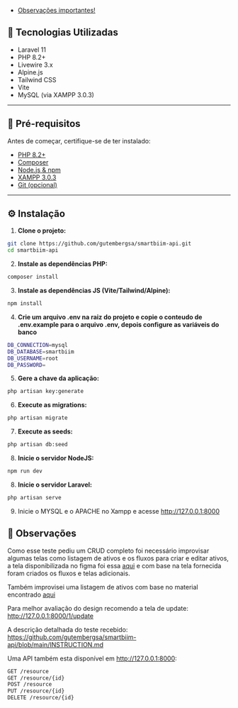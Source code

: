 - [Observações importantes!](#look)

## 🚀 Tecnologias Utilizadas

- Laravel 11
- PHP 8.2+
- Livewire 3.x
- Alpine.js
- Tailwind CSS
- Vite
- MySQL (via XAMPP 3.0.3)

---

## 🧰 Pré-requisitos

Antes de começar, certifique-se de ter instalado:

- [PHP 8.2+](https://www.php.net/)
- [Composer](https://getcomposer.org/)
- [Node.js & npm](https://nodejs.org/)
- [XAMPP 3.0.3](https://www.apachefriends.org/)
- [Git (opcional)](https://git-scm.com/)

---

## ⚙️ Instalação

1. **Clone o projeto:**

```bash
git clone https://github.com/gutembergsa/smartbiim-api.git
cd smartbiim-api
```

2. **Instale as dependências PHP:**

```bash
composer install
```

3. **Instale as dependências JS (Vite/Tailwind/Alpine):**

```bash
npm install
```

4. **Crie um arquivo .env na raiz do projeto e copie o conteudo de .env.example para o arquivo .env, depois configure as variáveis do banco**

```bash
DB_CONNECTION=mysql
DB_DATABASE=smartbiim
DB_USERNAME=root
DB_PASSWORD=
```

5. **Gere a chave da aplicação:**

```bash
php artisan key:generate
```

6. **Execute as migrations:**

```bash
php artisan migrate
```

7. **Execute as seeds:**

```bash
php artisan db:seed
```

8. **Inicie o servidor NodeJS:**

```bash
npm run dev
```

8. **Inicie o servidor Laravel:**

```bash
php artisan serve
```

9. Inicie o MYSQL e o APACHE no Xampp e acesse http://127.0.0.1:8000

## 🧐 Observações [<a name="look"/>](#list)
Como esse teste pediu um CRUD completo foi necessário improvisar algumas telas como listagem de ativos e os fluxos para criar e editar ativos, a tela disponibilizada no figma foi essa [aqui](https://www.figma.com/design/y6r0zw2ZNd6AnyrEWCLBop/Projeto-Teste?node-id=4034-10422&t=WDNVuVjVnf3muxNK-0) e com base na tela fornecida foram criados os fluxos e telas adicionais.

Também improvisei uma listagem de ativos com base no material encontrado [aqui](https://www.figma.com/design/y6r0zw2ZNd6AnyrEWCLBop/Projeto-Teste?node-id=3729-3467&t=2jNSv1ndcDcazJA7-0)

Para melhor avaliação do design recomendo a tela de update: http://127.0.0.1:8000/1/update

A descrição detalhada do teste recebido: https://github.com/gutembergsa/smartbiim-api/blob/main/INSTRUCTION.md

Uma API também esta disponível em http://127.0.0.1:8000:
```bash
GET /resource
GET /resource/{id}
POST /resource
PUT /resource/{id}
DELETE /resource/{id}
```


